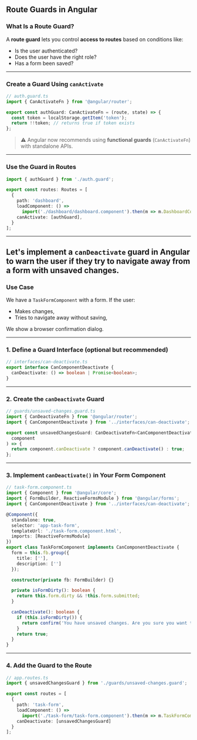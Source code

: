 ## Route Guards in Angular

### What Is a Route Guard?

A **route guard** lets you control **access to routes** based on conditions like:
- Is the user authenticated?
- Does the user have the right role?
- Has a form been saved?

---

### Create a Guard Using `canActivate`

```ts
// auth.guard.ts
import { CanActivateFn } from '@angular/router';

export const authGuard: CanActivateFn = (route, state) => {
  const token = localStorage.getItem('token');
  return !!token; // returns true if token exists
};
```

> ⚠️ Angular now recommends using **functional guards** (`CanActivateFn`) with standalone APIs.

---

### Use the Guard in Routes

```ts
import { authGuard } from './auth.guard';

export const routes: Routes = [
  {
    path: 'dashboard',
    loadComponent: () =>
      import('./dashboard/dashboard.component').then(m => m.DashboardComponent),
    canActivate: [authGuard],
  }
];
```

---

## Let's implement a **`canDeactivate` guard** in Angular to **warn the user if they try to navigate away from a form with unsaved changes.**


### Use Case

We have a `TaskFormComponent` with a form. If the user:
- Makes changes,
- Tries to navigate away without saving,

We show a browser confirmation dialog.

---

### 1. Define a Guard Interface (optional but recommended)

```ts
// interfaces/can-deactivate.ts
export interface CanComponentDeactivate {
  canDeactivate: () => boolean | Promise<boolean>;
}
```

---

### 2. Create the `canDeactivate` Guard

```ts
// guards/unsaved-changes.guard.ts
import { CanDeactivateFn } from '@angular/router';
import { CanComponentDeactivate } from '../interfaces/can-deactivate';

export const unsavedChangesGuard: CanDeactivateFn<CanComponentDeactivate> = (
  component
) => {
  return component.canDeactivate ? component.canDeactivate() : true;
};
```

---

### 3. Implement `canDeactivate()` in Your Form Component

```ts
// task-form.component.ts
import { Component } from '@angular/core';
import { FormBuilder, ReactiveFormsModule } from '@angular/forms';
import { CanComponentDeactivate } from '../interfaces/can-deactivate';

@Component({
  standalone: true,
  selector: 'app-task-form',
  templateUrl: './task-form.component.html',
  imports: [ReactiveFormsModule]
})
export class TaskFormComponent implements CanComponentDeactivate {
  form = this.fb.group({
    title: [''],
    description: ['']
  });

  constructor(private fb: FormBuilder) {}

  private isFormDirty(): boolean {
    return this.form.dirty && !this.form.submitted;
  }

  canDeactivate(): boolean {
    if (this.isFormDirty()) {
      return confirm('You have unsaved changes. Are you sure you want to leave?');
    }
    return true;
  }
}
```

---

### 4. Add the Guard to the Route

```ts
// app.routes.ts
import { unsavedChangesGuard } from './guards/unsaved-changes.guard';

export const routes = [
  {
    path: 'task-form',
    loadComponent: () =>
      import('./task-form/task-form.component').then(m => m.TaskFormComponent),
    canDeactivate: [unsavedChangesGuard]
  }
];
```

